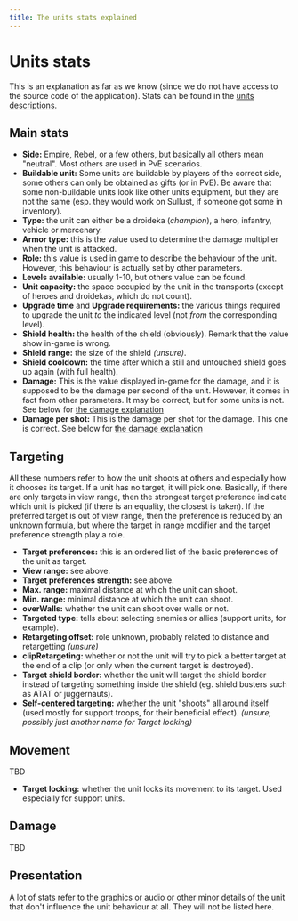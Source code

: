 ```yaml
---
title: The units stats explained
---
```

# Units stats

This is an explanation as far as we know (since we do not have access to the source code of the application). Stats can be found in the [units descriptions](unit.html).

## Main stats

  * **Side:** Empire, Rebel, or a few others, but basically all others mean "neutral". Most others are used in PvE scenarios.
  * **Buildable unit:** Some units are buildable by players of the correct side, some others can only be obtained as gifts (or in PvE). Be aware that some non-buildable units look like other units equipment, but they are not the same (esp. they would work on Sullust, if someone got some in inventory).
  * **Type:** the unit can either be a droideka (_champion_), a hero, infantry, vehicle or mercenary.
  * **Armor type:** this is the value used to determine the damage multiplier when the unit is attacked.
  * **Role:** this value is used in game to describe the behaviour of the unit. However, this behaviour is actually set by other parameters.
  * **Levels available:** usually 1-10, but others value can be found.
  * **Unit capacity:** the space occupied by the unit in the transports (except of heroes and droidekas, which do not count).
  * **Upgrade time** and **Upgrade requirements:** the various things required to upgrade the unit _to_ the indicated level (not _from_ the corresponding level).
  * **Shield health:** the health of the shield (obviously). Remark that the value show in-game is wrong.
  * **Shield range:** the size of the shield _(unsure)_.
  * **Shield cooldown:** the time after which a still and untouched shield goes up again (with full health).
  * **Damage:** This is the value displayed in-game for the damage, and it is supposed to be the damage per second of the unit. However, it comes in fact from other parameters. It may be correct, but for some units is not. See below for [the damage explanation](#damage)
  * **Damage per shot:** This is the damage per shot for the damage. This one is correct. See below for [the damage explanation](#damage)

## Targeting

All these numbers refer to how the unit shoots at others and especially
how it chooses its target. If a unit has no target, it will pick
one. Basically, if there are only targets in view range, then the
strongest target preference indicate which unit is picked (if there is
an equality, the closest is taken). If the preferred target is out of
view range, then the preference is reduced by an unknown formula, but
where the target in range modifier and the target preference strength
play a role.

  * **Target preferences:** this is an ordered list of the basic preferences of the unit as target.
  * **View range:** see above.
  * **Target preferences strength:** see above.
  * **Max. range:** maximal distance at which the unit can shoot.
  * **Min. range:** minimal distance at which the unit can shoot.
  * **overWalls:** whether the unit can shoot over walls or not.
  * **Targeted type:** tells about selecting enemies or allies (support units, for example).
  * **Retargeting offset:** role unknown, probably related to distance and retargetting _(unsure)_
  * **clipRetargeting:** whether or not the unit will try to pick a better target at the end of a clip (or only when the current target is destroyed).
  * **Target shield border:** whether the unit will target the shield border instead of targeting something inside the shield (eg. shield busters such as ATAT or juggernauts).
  * **Self-centered targeting:** whether the unit "shoots" all around itself (used mostly for support troops, for their beneficial effect). _(unsure, possibly just another name for Target locking)_

## Movement

TBD

  * **Target locking:** whether the unit locks its movement to its target. Used especially for support units.

## Damage

TBD

## Presentation

A lot of stats refer to the graphics or audio or other minor details of
the unit that don't influence the unit behaviour at all. They will not
be listed here.